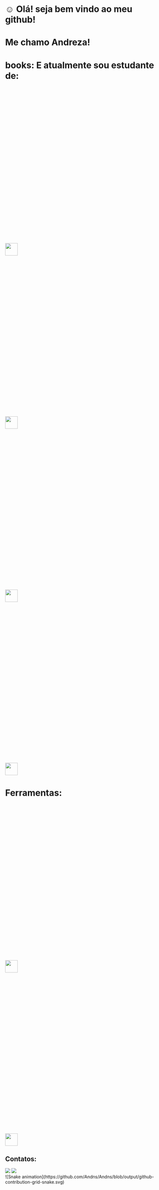 #  :relaxed: Olá! seja bem vindo ao meu github!
# Me chamo Andreza!
# books: E atualmente sou estudante de:
<img loading="lazy"> <svg viewBox="0 0 128 128">             <img src="https://cdn.jsdelivr.net/gh/devicons/devicon/icons/python/python-original.svg" width="40" height="40"/>

<img loading="lazy"> <svg viewBox="0 0 128 128">
<img src="https://cdn.jsdelivr.net/gh/devicons/devicon/icons/javascript/javascript-original.svg" width="40" height="40"/>

<img loading="lazy"> <svg viewBox="0 0 128 128">
<img src="https://cdn.jsdelivr.net/gh/devicons/devicon/icons/pandas/pandas-original-wordmark.svg" width="40" height="40"/>
          
<img loading="lazy"> <svg viewBox="0 0 128 128">
    <img src="https://cdn.jsdelivr.net/gh/devicons/devicon/icons/jupyter/jupyter-plain-wordmark.svg"
          width="40" height="40"/>
# Ferramentas:    
 <img loading="lazy"> <svg viewBox="0 0 128 128"> <img src="https://cdn.jsdelivr.net/gh/devicons/devicon/icons/git/git-original.svg" width="40" height="40"/>
 
 <img loading="lazy"> <svg viewBox="0 0 128 128"> <img src="https://cdn.jsdelivr.net/gh/devicons/devicon/icons/vscode/vscode-original-wordmark.svg" width="40" height="40"/>
## Contatos:

<div>
<a href="https://www.linkedin.com/in/Andreza-Nery-linkedln-aqui" target="_blank"><img loading="lazy" src="https://img.shields.io/badge/-LinkedIn-%230077B5?style=for-the-badge&logo=linkedin&logoColor=white" target="_blank"></a>   
<a href="https://instagram.com/dedeza.2020" target="_blank"><img loading="lazy" src="https://img.shields.io/badge/-Instagram-%23E4405F?style=for-the-badge&logo=instagram&logoColor=white" target="_blank"></a>
</div>
![Snake animation](https://github.com/Andns/Andns/blob/output/github-contribution-grid-snake.svg)

